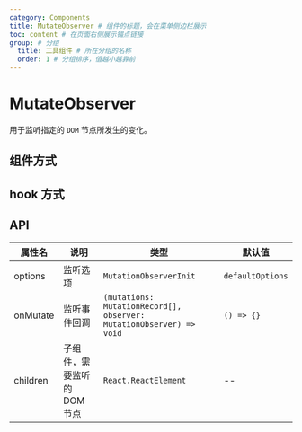 ```yaml
---
category: Components
title: MutateObserver # 组件的标题，会在菜单侧边栏展示
toc: content # 在页面右侧展示锚点链接
group: # 分组
  title: 工具组件 # 所在分组的名称
  order: 1 # 分组排序，值越小越靠前
---
```


# MutateObserver

用于监听指定的 `DOM` 节点所发生的变化。

## 组件方式

<code src='./demo/component'></code>

## hook 方式

<code src='./demo/hook'></code>

## API

| 属性名   | 说明                        | 类型                                                                | 默认值           |
| -------- | --------------------------- | ------------------------------------------------------------------- | ---------------- |
| options  | 监听选项                    | `MutationObserverInit`                                              | `defaultOptions` |
| onMutate | 监听事件回调                | `(mutations: MutationRecord[], observer: MutationObserver) => void` | `() => {}`       |
| children | 子组件，需要监听的 DOM 节点 | `React.ReactElement`                                                | --               |
